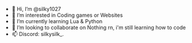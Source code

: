 - 👋 Hi, I’m @silky1027
- 👀 I’m interested in Coding games or Websites
- 🌱 I’m currently learning Lua & Python 
- 💞️ I’m looking to collaborate on Nothing rn, i'm still learning how to code 
- 📫 Discord: silkysilk_. 


<!---
silky1027/silky1027 is a ✨ special ✨ repository because its `README.md` (this file) appears on your GitHub profile.
You can click the Preview link to take a look at your changes.
--->
